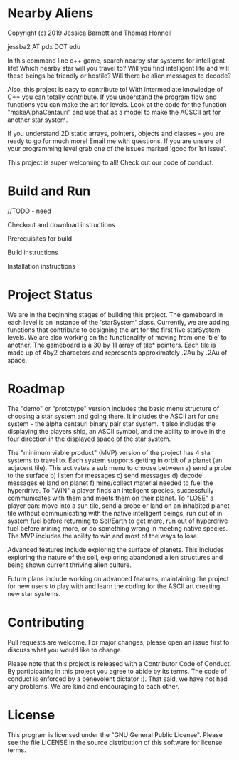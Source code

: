 # Nearby Aliens
Copyright (c) 2019 Jessica Barnett and Thomas Honnell

jessba2 AT pdx DOT edu

In this command line c++ game, search nearby star systems for intelligent life!
Which nearby star will you travel to? Will you find intelligent life and will these
beings be friendly or hostile? Will there be alien messages to decode?

Also, this project is easy to contribute to! With intermediate knowledge 
of C++ you can totally contribute. If you understand the program flow and functions you 
can make the art for levels. Look at the code for the function "makeAlphaCentauri" and 
use that as a model to make the ACSCII art for another star system.  

If you understand 2D static arrays, pointers, objects and classes - you are ready to go
for much more! Email me with questions. If you are unsure of your programming level 
grab one of the issues marked 'good for 1st issue'.
  
This project is super welcoming to all! Check out our code of conduct.

# Build and Run
//TODO - need

Checkout and download instructions

Prerequisites for build

Build instructions

Installation instructions


# Project Status
We are in the beginning stages of building this project. The gameboard in each level is an 
instance of the 'starSystem' class. Currently, we are adding functions that contribute to 
designing the art for the first five starSystem levels. We are also working on the 
functionality of moving from one 'tile' to another. The gameboard is a 30 by 11 array of tile*
pointers. Each tile is made up of 4by2 characters and represents approximately .2Au by .2Au of 
space. 

# Roadmap
The "demo" or "prototype" version includes the basic menu structure of choosing a 
star system and going there. It includes the ASCII art for one system - the alpha centauri binary
pair star system. It also includes the displaying the players ship, an ASCII symbol, and the
ability to move in the four direction in the displayed space of the star system.

The "minimum viable product" (MVP) version of the project has 4 star systems to travel to. Each 
system supports getting in orbit of a planet (an adjacent tile). This activates a sub menu to choose 
between a) send a probe to the surface b) listen for messages c) send messages d) decode messages 
e) land on planet f) mine/collect material needed to fuel the hyperdrive. 
To "WIN" a player finds an inteligent species, successfully communicates with them and meets them 
on their planet. To "LOSE" a player can: move into a sun tile, send a probe or land on an inhabited
planet tile without communicating with the native intelligent beings, run out of in system fuel before
returning to Sol/Earth to get more, run out of hyperdrive fuel before mining more, or do something 
wrong in meeting native species. The MVP includes the ability to win and most of the ways to lose.

Advanced features include exploring the surface of planets. This includes exploring the nature of 
the soil, exploring abandoned alien structures and being shown current thriving alien culture.

Future plans include working on advanced features, maintaining the project for new users to 
play with and learn the coding for the ASCII art creating new star systems.

# Contributing
Pull requests are welcome. For major changes, please open an issue first to discuss what you would like to change.

Please note that this project is released with a Contributor Code of Conduct. By participating 
in this project you agree to abide by its terms. The code of conduct is enforced by a benevolent 
dictator :). That said, we have not had any problems. We are kind and encouraging to each other.

# License
This program is licensed under the "GNU General Public License".
Please see the file LICENSE in the source distribution of this software for license terms.
